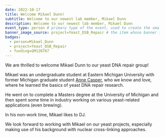 ```yaml
---
date: 2022-10-17
title: Welcome Mikael Dunn!
subtitle: Welcome to our newest lab member, Mikael Dunn
description: Welcome to our newest lab member, Mikael Dunn
event_type: person # primary type of the event, used to create the small, colored post callout
banner_image_source: project=Yeast_DSB_Repair # the item whose banner image will be adopted by this event
badges:
  - person=Mikael_Dunn
  - project=Yeast_DSB_Repair
  - funding=GM120767
---
```


We are thrilled to welcome Mikael Dunn to our yeast DNA repair group!

Mikael was an undergraduate student at Eastern Michigan University with 
former Michigan graduate student 
[Anne Casper](https://www.emich.edu/biology/faculty/a-casper.php), who we know and love,
where he learned the basics of yeast DNA repair research.

He went on to complete a Masters degree at the University of Michigan
and then spent some time in industry working on various yeast-related
applications (even brewing).

In his non-work time, Mikael likes to DJ.

We look forward to working with Mikael on our yeast 
projects, especially making use of his background with
nuclear cross-linking approaches.
